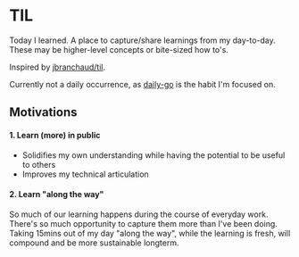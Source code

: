 # TIL

Today I learned.
A place to capture/share learnings from my day-to-day. These may be higher-level concepts or bite-sized how to's.

Inspired by [jbranchaud/til](https://github.com/jbranchaud/til).

Currently not a daily occurrence, as [daily-go](https://github.com/anyu/daily-go) is the habit I'm focused on.

## Motivations

#### 1. Learn (more) in public

- Solidifies my own understanding while having the potential to be useful to others
- Improves my technical articulation

#### 2. Learn "along the way"

So much of our learning happens during the course of everyday work. There's so much opportunity to capture them more than I've been doing.
Taking 15mins out of my day "along the way", while the learning is fresh, will compound and be more sustainable longterm.

